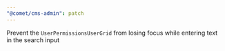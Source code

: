 ```yaml
---
"@comet/cms-admin": patch
---
```


Prevent the `UserPermissionsUserGrid` from losing focus while entering text in the search input
